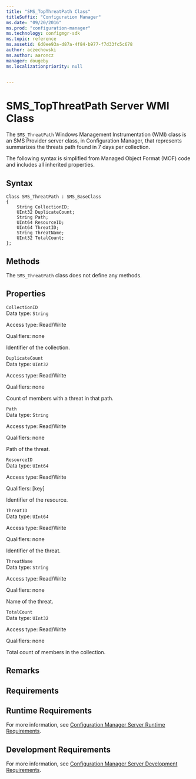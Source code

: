 ```yaml
---
title: "SMS_TopThreatPath Class"
titleSuffix: "Configuration Manager"
ms.date: "09/20/2016"
ms.prod: "configuration-manager"
ms.technology: configmgr-sdk
ms.topic: reference
ms.assetid: 6d0ee93a-d87a-4f84-b977-f7d33fc5c678
author: aczechowski
ms.author: aaroncz
manager: dougeby
ms.localizationpriority: null


---
```

# SMS_TopThreatPath Server WMI Class
The `SMS_ThreatPath` Windows Management Instrumentation (WMI) class is an SMS Provider server class, in Configuration Manager, that represents summarizes the threats path found in 7 days per collection.  

 The following syntax is simplified from Managed Object Format (MOF) code and includes all inherited properties.  

## Syntax  

```  
Class SMS_ThreatPath : SMS_BaseClass  
{  
    String CollectionID;  
    UInt32 DuplicateCount;  
    String Path;  
    UInt64 ResourceID;  
    UInt64 ThreatID;  
    String ThreatName;  
    UInt32 TotalCount;  
};  
```  

## Methods  
 The `SMS_ThreatPath` class does not define any methods.  

## Properties  
 `CollectionID`  
 Data type: `String`  

 Access type: Read/Write  

 Qualifiers: none  

 Identifier of the collection.  

 `DuplicateCount`  
 Data type: `UInt32`  

 Access type: Read/Write  

 Qualifiers: none  

 Count of members with a threat in that path.  

 `Path`  
 Data type: `String`  

 Access type: Read/Write  

 Qualifiers: none  

 Path of the threat.  

 `ResourceID`  
 Data type: `UInt64`  

 Access type: Read/Write  

 Qualifiers: [key]  

 Identifier of the resource.  

 `ThreatID`  
 Data type: `UInt64`  

 Access type: Read/Write  

 Qualifiers: none  

 Identifier of the threat.  

 `ThreatName`  
 Data type: `String`  

 Access type: Read/Write  

 Qualifiers: none  

 Name of the threat.  

 `TotalCount`  
 Data type: `UInt32`  

 Access type: Read/Write  

 Qualifiers: none  

 Total count of members in the collection.  

## Remarks  

## Requirements  

## Runtime Requirements  
 For more information, see [Configuration Manager Server Runtime Requirements](../../../develop/core/reqs/server-runtime-requirements.md).  

## Development Requirements  
 For more information, see [Configuration Manager Server Development Requirements](../../../develop/core/reqs/server-development-requirements.md).
